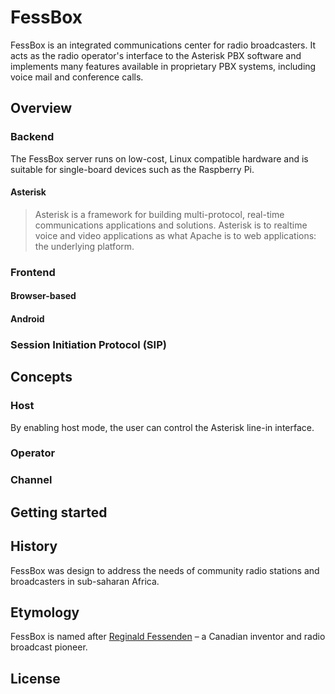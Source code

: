 # FessBox

FessBox is an integrated communications center for radio broadcasters. It acts as the radio operator's interface to the Asterisk PBX software and implements many features available in proprietary PBX systems, including voice mail and conference calls.

## Overview

### Backend

The FessBox server runs on low-cost, Linux compatible hardware and is suitable for single-board devices such as the Raspberry Pi.

#### Asterisk

> Asterisk is a framework for building multi-protocol, real-time communications applications and solutions. Asterisk is to realtime voice and video applications as what Apache is to web applications: the underlying platform. 

### Frontend

#### Browser-based

#### Android

### Session Initiation Protocol (SIP)

## Concepts

### Host

By enabling host mode, the user can control the Asterisk line-in interface.

### Operator

### Channel

## Getting started

## History

FessBox was design to address the needs of community radio stations and broadcasters in sub-saharan Africa.

## Etymology

FessBox is named after [Reginald Fessenden](https://en.wikipedia.org/wiki/Reginald_Fessenden) &ndash; a Canadian inventor and radio broadcast pioneer.

## License
